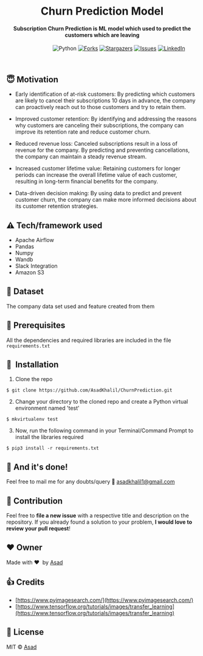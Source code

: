 # 

<h1 align="center"> Churn Prediction Model</h1>



<div align= "center">
  <h4> Subscription Churn Prediction is ML model which used to predict the customers which are leaving</h4>
</div>

&nbsp;&nbsp;&nbsp;&nbsp;&nbsp;&nbsp;&nbsp;&nbsp;&nbsp;&nbsp;&nbsp;&nbsp;&nbsp;&nbsp;&nbsp;&nbsp;&nbsp;&nbsp;&nbsp;&nbsp;&nbsp;&nbsp;&nbsp;&nbsp;&nbsp;&nbsp;&nbsp;&nbsp;&nbsp;&nbsp;
![Python](https://img.shields.io/badge/python-v3.6+-blue.svg)
[![Forks](https://img.shields.io/github/forks/AsadKhalil/FaceMaskDetection.svg?logo=github)](https://github.com/AsadKhalil/FaceMaskDetection/network/members)
[![Stargazers](https://img.shields.io/github/stars/AsadKhalil/FaceMaskDetection.svg?logo=github)](https://github.com/AsadKhalil/FaceMaskDetection/stargazers)
[![Issues](https://img.shields.io/github/issues/AsadKhalil/FaceMaskDetection.svg?logo=github)](https://github.com/AsadKhalil/FaceMaskDetection/Face-Mask-Detection/issues)
[![LinkedIn](https://img.shields.io/badge/-LinkedIn-black.svg?style=flat-square&logo=linkedin&colorB=555)](https://www.linkedin.com/in/muhammad-asad10/)


&nbsp;&nbsp;&nbsp;&nbsp;&nbsp;&nbsp;&nbsp;&nbsp;&nbsp;&nbsp;&nbsp;&nbsp;&nbsp;&nbsp;&nbsp;&nbsp;&nbsp;&nbsp;&nbsp;&nbsp;&nbsp;&nbsp;&nbsp;&nbsp;&nbsp;&nbsp;&nbsp;&nbsp;&nbsp;&nbsp;&nbsp;&nbsp;&nbsp;&nbsp;&nbsp;



## :innocent: Motivation
- Early identification of at-risk customers: By predicting which customers are likely to cancel their subscriptions 10 days in advance, the company can proactively reach out to those customers and try to retain them.

- Improved customer retention: By identifying and addressing the reasons why customers are canceling their subscriptions, the company can improve its retention rate and reduce customer churn.

- Reduced revenue loss: Canceled subscriptions result in a loss of revenue for the company. By predicting and preventing cancellations, the company can maintain a steady revenue stream.

- Increased customer lifetime value: Retaining customers for longer periods can increase the overall lifetime value of each customer, resulting in long-term financial benefits for the company.

- Data-driven decision making: By using data to predict and prevent customer churn, the company can make more informed decisions about its customer retention strategies.


## :warning: Tech/framework used

- Apache Airflow
- Pandas
- Numpy
- Wandb
- Slack Integration
- Amazon S3


## :file_folder: Dataset
The company data set used and feature created from them

## :key: Prerequisites

All the dependencies and required libraries are included in the file <code>requirements.txt</code> 

## 🚀&nbsp; Installation
1. Clone the repo
```
$ git clone https://github.com/AsadKhalil/ChurnPrediction.git
```

2. Change your directory to the cloned repo and create a Python virtual environment named 'test'
```
$ mkvirtualenv test
```

3. Now, run the following command in your Terminal/Command Prompt to install the libraries required
```
$ pip3 install -r requirements.txt
```

## :clap: And it's done!
Feel free to mail me for any doubts/query 
:email: asadkhalil1@gmail.com

## :handshake: Contribution
Feel free to **file a new issue** with a respective title and description on the   repository. If you already found a solution to your problem, **I would love to review your pull request**! 

## :heart: Owner
Made with :heart:&nbsp;  by [Asad](https://github.com/AsadKhalil)

## :+1: Credits
* [https://www.pyimagesearch.com/](https://www.pyimagesearch.com/)
* [https://www.tensorflow.org/tutorials/images/transfer_learning](https://www.tensorflow.org/tutorials/images/transfer_learning)

## :eyes: License
MIT © [Asad]()
